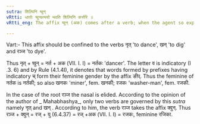 ```yaml
---
sutra: शिल्पिनि ष्वुन्
vRtti: धातोः ष्वुन्प्रत्ययो भवति शिल्पिनि कर्त्तरि ॥
vRtti_eng: The affix ष्वुन् (अक) comes after a verb; when the agent so expressed denotes an artist.

---
```

Vart:- This affix should be confined to the verbs नृत् 'to dance', खन् 'to dig' and रञ्ज 'to dye'.

Thus नृत् + ष्वुन् = नर्त + अक (VII. I. I) = नर्तकः 'dancer'. The letter व is indicatory (I .3. 6) and by Rule (4.1.4I), it denotes that words formed by prefixes having indicatory च् form their feminine gender by the affix ङीप्. Thus the feminine of नर्तक is नर्तकी; so also खनकः 'miner', fem. खनकी; रजकः 'washer-man', fem. रजकी.

In the case of the root रञ्ज the nasal is elided. According to the opinion of the author of _ Mahabhashya_, only two verbs are governed by this _sutra_ namely नृत् and खन् . According to him, the verb रञ्ज takes the affix क्वुन्. Thus रञ्ज + क्वुन्  = रज् + यु (6.4.37) = रज् +अक (VII. I. I) = रजकः, feminine रजिका.